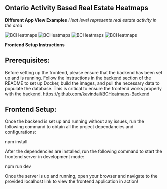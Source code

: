 ## **Ontario Activity Based Real Estate Heatmaps**


**Different App View Examples**
_Heat level represents real estate activity in the area_

![BCHeatmaps](https://i.imgur.com/xsyS8PU.png)
![BCHeatmaps](https://i.imgur.com/mhdq9zc.png)
![BCHeatmaps](https://i.imgur.com/FGEhj7K.png)
![BCHeatmaps](https://i.imgur.com/DTF9pDm.png)






**Frontend Setup Instructions**

## Prerequisites:

Before setting up the frontend, please ensure that the backend has been set up and is running. Follow the instructions in the backend section of the README to set up Docker, build the images, and pull the necessary data to populate the database. This is critical to ensure the frontend works properly with the backend.
https://github.com/kavindail/BCHeatmaps-Backend 

## Frontend Setup:

Once the backend is set up and running without any issues, run the following command to obtain all the project dependancies and configurations:

npm install

After the dependencies are installed, run the following command to start the frontend server in development mode:

npm run dev

Once the server is up and running, open your browser and navigate to the provided localhost link to view the frontend application in action!
